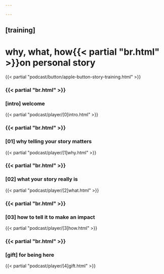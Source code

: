```yaml
---

---
```

## [training]
# why, what, how{{< partial "br.html" >}}on personal story
{{< partial "podcast/button/apple-button-story-training.html" >}}

### {{< partial "br.html" >}}
### [intro] welcome
{{< partial "podcast/player/[0]intro.html" >}}

### {{< partial "br.html" >}}
### [01] why telling your story matters
{{< partial "podcast/player/[1]why.html" >}}

### {{< partial "br.html" >}}
### [02] what your story really is
{{< partial "podcast/player/[2]what.html" >}}

### {{< partial "br.html" >}}
### [03] how to tell it to make an impact
{{< partial "podcast/player/[3]how.html" >}}

### {{< partial "br.html" >}}
### [gift] for being here
{{< partial "podcast/player/[4]gift.html" >}}
